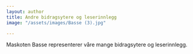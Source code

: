 ```yaml
---
layout: author
title: Andre bidragsytere og leserinnlegg
image: "/assets/images/Basse (3).jpg"

---
```


Maskoten Basse representerer våre mange bidragsytere og leserinnlegg.